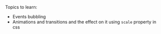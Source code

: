 Topics to learn:

- Events bubbling
- Animations and transitions and the effect on it using `scale` property in css
